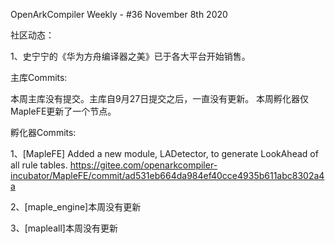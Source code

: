 OpenArkCompiler Weekly - #36 November 8th 2020

社区动态：

1、史宁宁的《华为方舟编译器之美》已于各大平台开始销售。

主库Commits:

本周主库没有提交。主库自9月27日提交之后，一直没有更新。
本周孵化器仅MapleFE更新了一个节点。


孵化器Commits:

1、[MapleFE] Added a new module, LADetector, to generate LookAhead of all rule tables.
https://gitee.com/openarkcompiler-incubator/MapleFE/commit/ad531eb664da984ef40cce4935b611abc8302a4a

2、[maple_engine]本周没有更新

3、[mapleall]本周没有更新